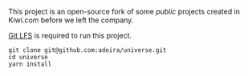 This project is an open-source fork of some _public_ projects created in Kiwi.com before we left the company.

[Git LFS](https://git-lfs.github.com/) is required to run this project.

```text
git clone git@github.com:adeira/universe.git
cd universe
yarn install
```
